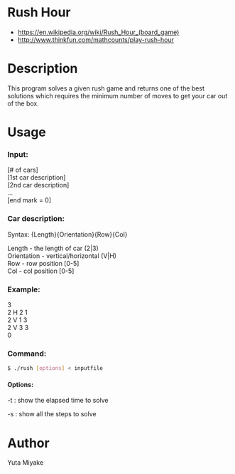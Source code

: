 # Rush Hour
* https://en.wikipedia.org/wiki/Rush_Hour_(board_game)
* http://www.thinkfun.com/mathcounts/play-rush-hour

# Description
This program solves a given rush game and returns one of the best solutions
which requires the minimum number of moves to get your car out of the box.

# Usage
### Input:<br />
[\# of cars]<br />
[1st car description]<br />
[2nd car description]<br />
...<br />
[end mark = 0]

### Car description:
Syntax: {Length}{Orientation}{Row}{Col}

 Length - the length of car (2|3)<br />
 Orientation - vertical/horizontal (V|H)<br />
 Row - row position [0-5]<br />
 Col - col position [0-5]<br />

### Example:
3<br />
2 H 2 1<br />
2 V 1 3<br />
2 V 3 3<br />
0
### Command:
```bash
$ ./rush [options] < inputfile
```

#### Options:
-t : show the elapsed time to solve

-s : show all the steps to solve

# Author
Yuta Miyake
